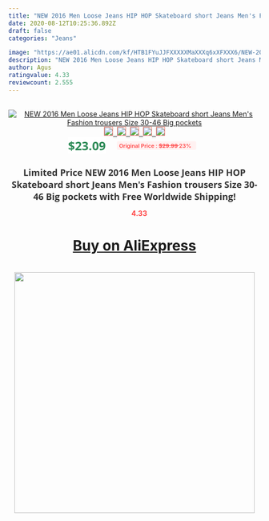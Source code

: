 ```yaml
---
title: "NEW 2016 Men Loose Jeans HIP HOP Skateboard short Jeans Men's Fashion trousers Size 30-46 Big pockets"
date: 2020-08-12T10:25:36.892Z
draft: false
categories: "Jeans"

image: "https://ae01.alicdn.com/kf/HTB1FYuJJFXXXXXMaXXXq6xXFXXX6/NEW-2020-Men-Loose-Jeans-HIP-HOP-Skateboard-short-Jeans-Men-s-Fashion-trousers-Size-30.jpg"
description: "NEW 2016 Men Loose Jeans HIP HOP Skateboard short Jeans Men's Fashion trousers Size 30-46 Big pockets"
author: Agus
ratingvalue: 4.33
reviewcount: 2.555
---
```

<br>
<div style="text-align: center;">
<a href="https://s.click.aliexpress.com/e/_9f0hVF" target="_blank" rel="nofollow noopener noreferrer"><img alt="NEW 2016 Men Loose Jeans HIP HOP Skateboard short Jeans Men's Fashion trousers Size 30-46 Big pockets" class="magnifier-image" src="https://ae01.alicdn.com/kf/HTB1FYuJJFXXXXXMaXXXq6xXFXXX6/NEW-2020-Men-Loose-Jeans-HIP-HOP-Skateboard-short-Jeans-Men-s-Fashion-trousers-Size-30.jpg_640x640.jpg">
<br>
<img style="border:1px solid salmon" src="https://ae01.alicdn.com/kf/HTB1FYuJJFXXXXXMaXXXq6xXFXXX6/NEW-2020-Men-Loose-Jeans-HIP-HOP-Skateboard-short-Jeans-Men-s-Fashion-trousers-Size-30.jpg_120x120.jpg">&nbsp;&nbsp;<img style="border:1px solid salmon" src="https://ae01.alicdn.com/kf/HTB1flYbJFXXXXbmXXXXq6xXFXXXE/NEW-2020-Men-Loose-Jeans-HIP-HOP-Skateboard-short-Jeans-Men-s-Fashion-trousers-Size-30.jpg_120x120.jpg">&nbsp;&nbsp;<img style="border:1px solid salmon" src="https://ae01.alicdn.com/kf/HTB1fNDXJFXXXXcJXXXXq6xXFXXXn/NEW-2020-Men-Loose-Jeans-HIP-HOP-Skateboard-short-Jeans-Men-s-Fashion-trousers-Size-30.jpg_120x120.jpg">&nbsp;&nbsp;<img style="border:1px solid salmon" src="https://ae01.alicdn.com/kf/HTB1uwO2JFXXXXXEXFXXq6xXFXXXy/NEW-2020-Men-Loose-Jeans-HIP-HOP-Skateboard-short-Jeans-Men-s-Fashion-trousers-Size-30.jpg_120x120.jpg">&nbsp;&nbsp;<img style="border:1px solid salmon" src="https://ae01.alicdn.com/kf/HTB1oB_dJFXXXXbxXXXXq6xXFXXX0/NEW-2020-Men-Loose-Jeans-HIP-HOP-Skateboard-short-Jeans-Men-s-Fashion-trousers-Size-30.jpg_120x120.jpg"></a></div><br0>
<div style="text-align: center;"><span style="background-color: white; border: 0px; box-sizing: border-box; color: seagreen; display: inline-block; font-family: &quot;open sans&quot; , &quot;arial&quot; , &quot;helvetica&quot; , sans-serif , &quot;heiti&quot;; font-size: 24px; font-stretch: inherit; font-weight: 700; line-height: inherit; margin: 0px 10px 0px 0px; padding: 0px; vertical-align: middle;">$23.09 </span>
<span style="background: rgb(255 , 241 , 241); border-radius: 3px; border: 0px; box-sizing: border-box; color: #ff4747; display: inline-block; font-family: inherit; font-size: 12px; font-stretch: inherit; font-style: inherit; font-variant: inherit; font-weight: 600; line-height: inherit; margin: 0px; padding: 2px 5px; transform: scale(0.9); vertical-align: middle;">Original Price : <b style="text-decoration: line-through;">$29.99 </b> 23%&nbsp;&nbsp;</span></div>
<h1 style="color: #333333; display: inline-block; font-family: &quot;open sans&quot; , &quot;arial&quot; , &quot;helvetica&quot; , sans-serif , &quot;heiti&quot;; font-size: 18px; font-stretch: inherit; font-weight: 700; text-align: center;">Limited Price NEW 2016 Men Loose Jeans HIP HOP Skateboard short Jeans Men's Fashion trousers Size 30-46 Big pockets with Free Worldwide Shipping!</h1>
<div style="color: #ff4747; text-align: center;">
<img src="https://4.bp.blogspot.com/-M0ZcTcb-5uY/XleCXlxnR4I/AAAAAAAAAEc/OrjgMkXV1oMQFaCRZj5HQwOCBcu3w1FegCPcBGAYYCw/s1600/star.png" style="height: 15px;">&nbsp;<b>4.33</b></div>
<div class="button_cont" align="center"><a class="buynow_a" href="https://s.click.aliexpress.com/e/_9f0hVF" target="_blank" rel="nofollow noopener noreferrer"><H1>Buy on AliExpress</H1></a></div><br>
<div class="separator" style="clear: both; text-align: center;">
<img src="https://lh3.googleusercontent.com/-pTy5HemUv9M/XlePHvY0dAI/AAAAAAAAAE4/0nX5iRUoIWY8eMW9Dpxeirr157OZliDIgCLcBGAsYHQ/s1600/badge.gif" width="480">
</div>
